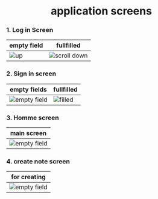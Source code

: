 

<h1 align="center" >
    application screens
</h1>

<h3>1. Log in Screen </h3>

| empty field | fullfilled |
|-------|-------|
|![up](https://github.com/RAYANaouf/note_app/assets/120733474/2c63b13c-01c2-4fca-b176-1950c530a62a) |![scroll down](https://github.com/RAYANaouf/note_app/assets/120733474/e17dc8c6-aa75-43b7-bbe3-094b7c9ca347) |


<h3>2. Sign in screen </h3>


| empty fields | fullfilled |
|-------|-------|
| ![empty field](https://github.com/RAYANaouf/note_app/assets/120733474/1511595c-b91b-421b-8e9f-58f829d2fd4a) | ![filled](https://github.com/RAYANaouf/note_app/assets/120733474/c7835f0c-e981-4405-99b7-31df737cd4c7) |


<h3>3. Homme screen </h3>



| main screen |
|-------|
| ![empty field](https://github.com/RAYANaouf/note_app/assets/120733474/cec7fdc8-7e50-4e3b-888c-9c6f83564e8d) |


<h3>4. create note screen </h3>



| for creating |
|-------|
| ![empty field](https://github.com/RAYANaouf/note_app/assets/120733474/ae6bdcbe-9dc5-4209-9e8a-c557a3a6f839) |
